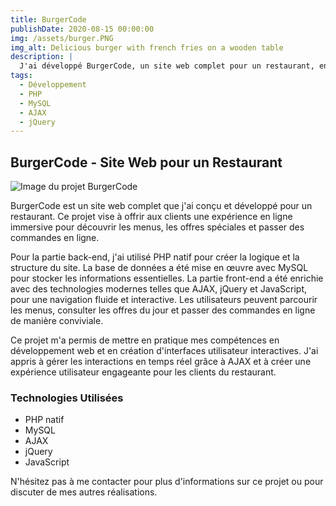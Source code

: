 ```yaml
---
title: BurgerCode
publishDate: 2020-08-15 00:00:00
img: /assets/burger.PNG
img_alt: Delicious burger with french fries on a wooden table
description: |
  J'ai développé BurgerCode, un site web complet pour un restaurant, en utilisant PHP natif et MySQL pour la base de données. La partie front-end a été enrichie avec AJAX, jQuery et JavaScript pour une expérience utilisateur interactive.
tags:
  - Développement
  - PHP
  - MySQL
  - AJAX
  - jQuery
---
```


## BurgerCode - Site Web pour un Restaurant

![Image du projet BurgerCode](/assets/burger.PNG)

BurgerCode est un site web complet que j'ai conçu et développé pour un restaurant. Ce projet vise à offrir aux clients une expérience en ligne immersive pour découvrir les menus, les offres spéciales et passer des commandes en ligne.

Pour la partie back-end, j'ai utilisé PHP natif pour créer la logique et la structure du site. La base de données a été mise en œuvre avec MySQL pour stocker les informations essentielles. La partie front-end a été enrichie avec des technologies modernes telles que AJAX, jQuery et JavaScript, pour une navigation fluide et interactive. Les utilisateurs peuvent parcourir les menus, consulter les offres du jour et passer des commandes en ligne de manière conviviale.

Ce projet m'a permis de mettre en pratique mes compétences en développement web et en création d'interfaces utilisateur interactives. J'ai appris à gérer les interactions en temps réel grâce à AJAX et à créer une expérience utilisateur engageante pour les clients du restaurant.

### Technologies Utilisées

- PHP natif
- MySQL
- AJAX
- jQuery
- JavaScript

N'hésitez pas à me contacter pour plus d'informations sur ce projet ou pour discuter de mes autres réalisations.
